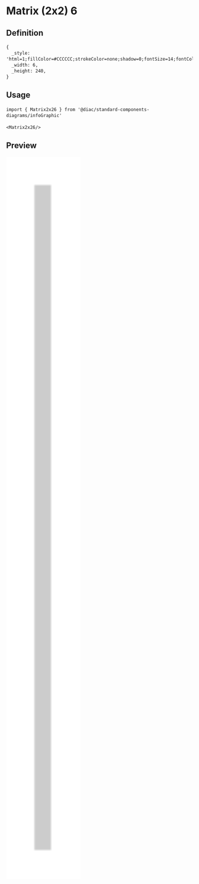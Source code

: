 # Matrix (2x2) 6

## Definition

```
{
  _style: 'html=1;fillColor=#CCCCCC;strokeColor=none;shadow=0;fontSize=14;fontColor=#FFFFFF;align=center;fontStyle=1;whiteSpace=wrap;rounded=0;',
  _width: 6,
  _height: 240,
}
```

## Usage

```
import { Matrix2x26 } from '@diac/standard-components-diagrams/infoGraphic'

<Matrix2x26/>
```

## Preview

<img src="./matrix-2x2-6.png" width="200"/>
